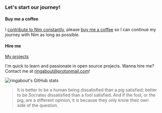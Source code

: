 ### Let's start our journey!

#### Buy me a coffee

I [contribute to Nim constantly](https://github.com/nim-lang/Nim/graphs/contributors), please [buy me a coffee](https://github.com/sponsors/planety) so I can continue my journey with Nim as long as possible. 


#### Hire me

[My projects](https://github.com/search?o=desc&q=language%3Anim+user%3Aringabout+user%3Aplanety&s=updated&type=repositories)

I'm quick to learn and passionate in open source projects. Wanna hire me? Contact me at ringabout@protonmail.com!


![ringabout's GitHub stats](https://github-readme-stats.vercel.app/api?username=ringabout&show_icons=true&include_all_commits=true&theme=radical)

> It is better to be a human being dissatisfied than a pig satisfied; better to be Socrates dissatisfied than a fool satisfied. And if the fool, or the pig, are a different opinion, it is because they only know their own side of the question.
